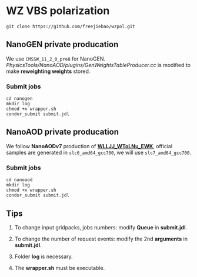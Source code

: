 # WZ VBS polarization
    git clone https://github.com/freejiebao/wzpol.git

## NanoGEN private producation
We use `CMSSW_11_2_0_pre8` for NanoGEN. *PhysicsTools/NanoAOD/plugins/GenWeightsTableProducer.cc* is modified to make **reweighting weights** stored.

### Submit jobs
```
cd nanogen
mkdir log
chmod +x wrapper.sh
condor_submit submit.jdl
```

## NanoAOD private producation
We follow **NanoAODv7** production of  [**WLLJJ_WToLNu_EWK**](https://cms-pdmv.cern.ch/mcm/chained_requests?contains=SMP-RunIIAutumn18NanoAODv7-00058&page=0&shown=15), official samples are generated in `slc6_amd64_gcc700`, we will use `slc7_amd64_gcc700`.

### Submit jobs
```
cd nanoaod
mkdir log
chmod +x wrapper.sh
condor_submit submit.jdl
```
## Tips
1. To change input gridpacks, jobs numbers: modify **Queue** in **submit.jdl**.

2. To change the number of request events: modify the 2nd **arguments** in **submit.jdl**.

3. Folder **log** is necessary.

4. The **wrapper.sh** must be executable.
